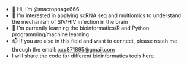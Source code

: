 - 👋 Hi, I’m @macrophage666
- 👀 I’m interested in applying scRNA seq and multiomics to understand the mechanism of SIV/HIV infection in the brain
- 🌱 I’m currently learning the bioinformatics/R and Python programming/machine learning
- 📫 If you are also in this field and want to connect, please reach me through the email: xxu871895@gmail.com
- I will share the code for different bioinformatics tools here. 
